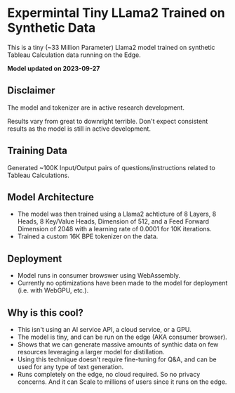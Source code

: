 # Expermintal Tiny LLama2 Trained on Synthetic Data

This is a tiny (~33 Million Parameter) Llama2 model trained on synthetic Tableau Calculation data running on the Edge.

**Model updated on 2023-09-27**

## Disclaimer

The model and tokenizer are in active research development.

Results vary from great to downright terrible. Don't expect consistent results as the model is still in active development.

## Training Data

Generated ~100K Input/Output pairs of questions/instructions related to Tableau Calculations.


## Model Architecture

- The model was then trained using a Llama2 achticture of 8 Layers, 8 Heads, 8 Key/Value Heads, Dimension of 512, and a Feed Forward Dimension of 2048 with a learning rate of 0.0001 for 10K iterations.
- Trained a custom 16K BPE tokenizer on the data.

## Deployment

- Model runs in consumer browswer using WebAssembly.
- Currently no optimizations have been made to the model for deployment (i.e. with WebGPU, etc.).

## Why is this cool?

- This isn't using an AI service API, a cloud service, or a GPU.
- The model is tiny, and can be run on the edge (AKA consumer browser).
- Shows that we can generate massive amounts of synthic data on few resources leveraging a larger model for distillation.
- Using this technique doesn't require fine-tuning for Q&A, and can be used for any type of text generation.
- Runs completely on the edge, no cloud required. So no privacy concerns. And it can Scale to millions of users since it runs on the edge.